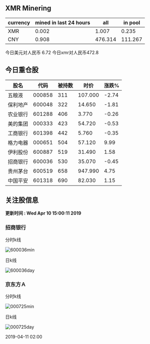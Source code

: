 ## XMR Minering

|currency|mined in last 24 hours|all|in pool|
|---|---|---|---|
|XMR|0.002|1.007|0.235|
|CNY|0.908|476.314|111.267|

今日美元对人民币 6.72	今日xmr对人民币472.8


## 今日重仓股 

|股名|代码|被持数|时价|涨跌%|
|---|---|---|---|---|
|五粮液|000858|311|107.000|-2.74|
|保利地产|600048|322|14.650|-1.81|
|农业银行|601288|406|3.770|-0.26|
|美的集团|000333|423|54.720|-0.53|
|工商银行|601398|442|5.760|-0.35|
|格力电器|000651|504|57.120|9.99|
|伊利股份|600887|519|31.490|1.58|
|招商银行|600036|530|35.070|-0.45|
|贵州茅台|600519|658|947.990|4.75|
|中国平安|601318|690|82.030|1.15|

## 关注股信息
**更新时间 : Wed Apr 10 15:00:11 2019**
### 招商银行 
分时k线

![600036min](http://image.sinajs.cn/newchart/min/n/sh600036.gif)

日k线

![600036day](http://image.sinajs.cn/newchart/daily/n/sh600036.gif)

### 京东方Ａ 
分时k线

![000725min](http://image.sinajs.cn/newchart/min/n/sz000725.gif)

日k线

![000725day](http://image.sinajs.cn/newchart/daily/n/sz000725.gif)

2019-04-11 02:00